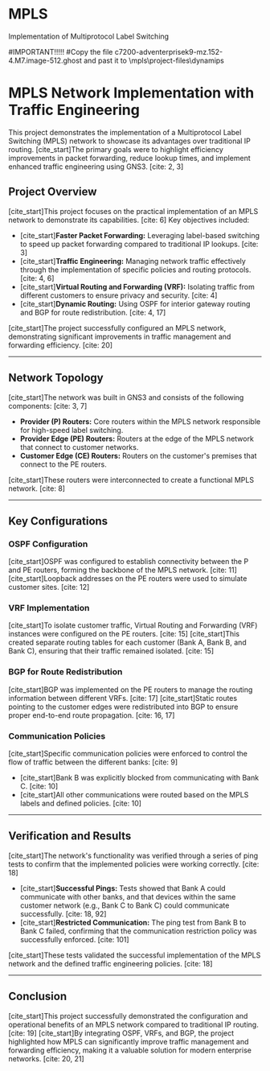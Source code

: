 # MPLS
Implementation of Multiprotocol Label Switching

#IMPORTANT!!!!!
#Copy the file c7200-adventerprisek9-mz.152-4.M7.image-512.ghost and past it to \mpls\project-files\dynamips


# MPLS Network Implementation with Traffic Engineering

This project demonstrates the implementation of a Multiprotocol Label Switching (MPLS) network to showcase its advantages over traditional IP routing. [cite_start]The primary goals were to highlight efficiency improvements in packet forwarding, reduce lookup times, and implement enhanced traffic engineering using GNS3. [cite: 2, 3]

## Project Overview

[cite_start]This project focuses on the practical implementation of an MPLS network to demonstrate its capabilities. [cite: 6] Key objectives included:
* [cite_start]**Faster Packet Forwarding:** Leveraging label-based switching to speed up packet forwarding compared to traditional IP lookups. [cite: 3]
* [cite_start]**Traffic Engineering:** Managing network traffic effectively through the implementation of specific policies and routing protocols. [cite: 4, 6]
* [cite_start]**Virtual Routing and Forwarding (VRF):** Isolating traffic from different customers to ensure privacy and security. [cite: 4]
* [cite_start]**Dynamic Routing:** Using OSPF for interior gateway routing and BGP for route redistribution. [cite: 4, 17]

[cite_start]The project successfully configured an MPLS network, demonstrating significant improvements in traffic management and forwarding efficiency. [cite: 20]

---

## Network Topology

[cite_start]The network was built in GNS3 and consists of the following components: [cite: 3, 7]
* **Provider (P) Routers:** Core routers within the MPLS network responsible for high-speed label switching.
* **Provider Edge (PE) Routers:** Routers at the edge of the MPLS network that connect to customer networks.
* **Customer Edge (CE) Routers:** Routers on the customer's premises that connect to the PE routers.

[cite_start]These routers were interconnected to create a functional MPLS network. [cite: 8]

---

## Key Configurations

### OSPF Configuration
[cite_start]OSPF was configured to establish connectivity between the P and PE routers, forming the backbone of the MPLS network. [cite: 11] [cite_start]Loopback addresses on the PE routers were used to simulate customer sites. [cite: 12]

### VRF Implementation
[cite_start]To isolate customer traffic, Virtual Routing and Forwarding (VRF) instances were configured on the PE routers. [cite: 15] [cite_start]This created separate routing tables for each customer (Bank A, Bank B, and Bank C), ensuring that their traffic remained isolated. [cite: 15]

### BGP for Route Redistribution
[cite_start]BGP was implemented on the PE routers to manage the routing information between different VRFs. [cite: 17] [cite_start]Static routes pointing to the customer edges were redistributed into BGP to ensure proper end-to-end route propagation. [cite: 16, 17]

### Communication Policies
[cite_start]Specific communication policies were enforced to control the flow of traffic between the different banks: [cite: 9]
* [cite_start]Bank B was explicitly blocked from communicating with Bank C. [cite: 10]
* [cite_start]All other communications were routed based on the MPLS labels and defined policies. [cite: 10]

---

## Verification and Results

[cite_start]The network's functionality was verified through a series of ping tests to confirm that the implemented policies were working correctly. [cite: 18]

* [cite_start]**Successful Pings:** Tests showed that Bank A could communicate with other banks, and that devices within the same customer network (e.g., Bank C to Bank C) could communicate successfully. [cite: 18, 92]
* [cite_start]**Restricted Communication:** The ping test from Bank B to Bank C failed, confirming that the communication restriction policy was successfully enforced. [cite: 101]

[cite_start]These tests validated the successful implementation of the MPLS network and the defined traffic engineering policies. [cite: 18]

---

## Conclusion

[cite_start]This project successfully demonstrated the configuration and operational benefits of an MPLS network compared to traditional IP routing. [cite: 19] [cite_start]By integrating OSPF, VRFs, and BGP, the project highlighted how MPLS can significantly improve traffic management and forwarding efficiency, making it a valuable solution for modern enterprise networks. [cite: 20, 21]
